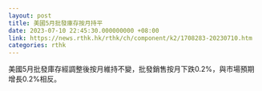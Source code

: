 ```yaml
---
layout: post
title: 美國5月批發庫存按月持平
date: 2023-07-10 22:45:30.000000000 +08:00
link: https://news.rthk.hk/rthk/ch/component/k2/1708283-20230710.htm
categories: rthk
---
```


美國5月批發庫存經調整後按月維持不變，批發銷售按月下跌0.2%，與市場預期增長0.2%相反。
